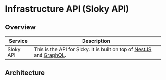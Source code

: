 # Infrastructure API (Sloky API)

## Overview

| Service   | Description                                                                                                         |
| --------- | ------------------------------------------------------------------------------------------------------------------- |
| Sloky API | This is the API for Sloky. It is built on top of [NestJS](https://nestjs.com/) and [GraphQL](https://graphql.org/). |

## Architecture
